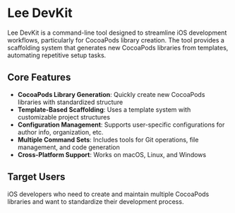# Lee DevKit

Lee DevKit is a command-line tool designed to streamline iOS development workflows, particularly for CocoaPods library creation. The tool provides a scaffolding system that generates new CocoaPods libraries from templates, automating repetitive setup tasks.

## Core Features

- **CocoaPods Library Generation**: Quickly create new CocoaPods libraries with standardized structure
- **Template-Based Scaffolding**: Uses a template system with customizable project structures
- **Configuration Management**: Supports user-specific configurations for author info, organization, etc.
- **Multiple Command Sets**: Includes tools for Git operations, file management, and code generation
- **Cross-Platform Support**: Works on macOS, Linux, and Windows

## Target Users

iOS developers who need to create and maintain multiple CocoaPods libraries and want to standardize their development process.